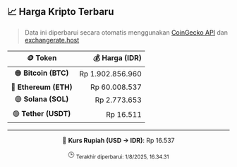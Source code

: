 

<!-- HARGA_KRIPTO -->
## 📈 Harga Kripto Terbaru

> Data ini diperbarui secara otomatis menggunakan [CoinGecko API](https://www.coingecko.com/) dan [exchangerate.host](https://exchangerate.host/)

<div align="center">

| 🪙 Token | 💰 Harga (IDR) |
|:------:|---------------:|
| 🟠 **Bitcoin (BTC)**   | Rp 1.902.856.960 |
| 🔵 **Ethereum (ETH)**  | Rp 60.008.537 |
| 🟣 **Solana (SOL)**    | Rp 2.773.653 |
| 🟢 **Tether (USDT)**   | Rp 16.511 |

---

💱 **Kurs Rupiah (USD → IDR)**: Rp 16.537

🕒 <sub>Terakhir diperbarui: 1/8/2025, 16.34.31</sub>

</div>
<!-- /HARGA_KRIPTO -->
